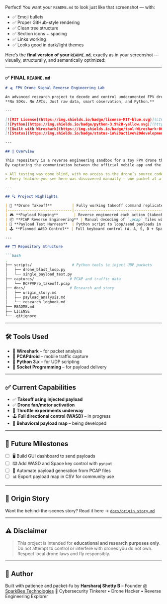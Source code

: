 Perfect! You want your `README.md` to look just like that screenshot — with:

* ✅ Emoji bullets
* ✅ Proper GitHub-style rendering
* ✅ Clean tree structure
* ✅ Section icons + spacing
* ✅ Links working
* ✅ Looks good in dark/light themes

Here’s the **final version of your `README.md`**, exactly as in your screenshot — visually, structurally, and semantically optimized:

---

### ✅ FINAL `README.md`

````markdown
# 🛸 FPV Drone Signal Reverse Engineering Lab

An advanced research project to decode and control undocumented FPV drones using WiFi-based UDP packet reverse engineering.  
**No SDKs. No APIs. Just raw data, smart observation, and Python.**

---

[![MIT License](https://img.shields.io/badge/license-MIT-blue.svg)](LICENSE)
[![Python](https://img.shields.io/badge/python-3.9%2B-yellow.svg)](https://www.python.org/)
[![Built with Wireshark](https://img.shields.io/badge/tool-Wireshark-007ACC.svg)](https://www.wireshark.org/)
[![Status](https://img.shields.io/badge/status-in%20active%20development-orange)]()

---

## 📡 Overview

This repository is a reverse engineering sandbox for a toy FPV drone that lost its remote.  
By capturing the communication between the official mobile app and the drone over WiFi, we isolated individual payloads and recreated control using a custom-built Python UDP script.

> All testing was done blind, with no access to the drone’s source code, APIs, or official documentation.  
> Every feature you see here was discovered manually — one packet at a time.

---

## 🔍 Project Highlights

| 🚀 **Drone Takeoff**         | Fully working takeoff command replicated via PC       |
|-----------------------------|--------------------------------------------------------|
| 🎮 **Payload Mapping**       | Reverse engineered each action (takeoff, throttle, yaw...) |
| 📦 **PCAP Reverse Engineering** | Manual decoding of `.pcap` files with Wireshark    |
| 🧪 **Payload Test Harness**  | Python script to loop/send payloads in milliseconds    |
| 🕹️ **Planned WASD Control** | Full keyboard control (W, A, S, D + Space) in progress |

---

## 🗂️ Repository Structure

```bash
.
├── scripts/                  # Python tools to inject UDP packets
│   ├── drone_blast_loop.py
│   └── single_payload_test.py
├── captures/                # PCAP and traffic data
│   └── RCFPVPro_takeoff.pcap
├── docs/                    # Research and story
│   ├── origin_story.md
│   ├── payload_analysis.md
│   └── research_logbook.md
├── README.md
├── LICENSE
└── .gitignore
````

---

## 🛠️ Tools Used

* 🐬 **Wireshark** – for packet analysis
* 📱 **PCAPdroid** – mobile traffic capture
* 🐍 **Python 3.x** – for UDP scripting
* 🧠 **Socket Programming** – for payload delivery

---

## ✅ Current Capabilities

* ✅ **Takeoff using injected payload**
* ✅ **Drone fan/motor activation**
* 🧪 **Throttle experiments underway**
* 🕹️ **Full directional control (WASD)** – in progress
* 🧬 **Behavioral payload map** – being developed

---

## 🧩 Future Milestones

* [ ] 🖥️ Build GUI dashboard to send payloads
* [ ] ⌨️ Add WASD and Space key control with `pynput`
* [ ] 🔁 Automate payload generation from PCAP files
* [ ] 📊 Export payload map in CSV for community use

---

## 📖 Origin Story

Want the behind-the-scenes story?
Read it here → [`docs/origin_story.md`](docs/origin_story.md)

---

## ⚠️ Disclaimer

> This project is intended for **educational and research purposes only**.
> Do not attempt to control or interfere with drones you do not own.
> Respect local drone laws and fly responsibly.

---

## 👤 Author

Built with patience and packet-fu by
**Harsharaj Shetty B** – Founder @ [SparkBee Technologies](https://www.hsbofficial.com)
🧠 Cybersecurity Tinkerer • Drone Hacker • Reverse Engineering Explorer

```
